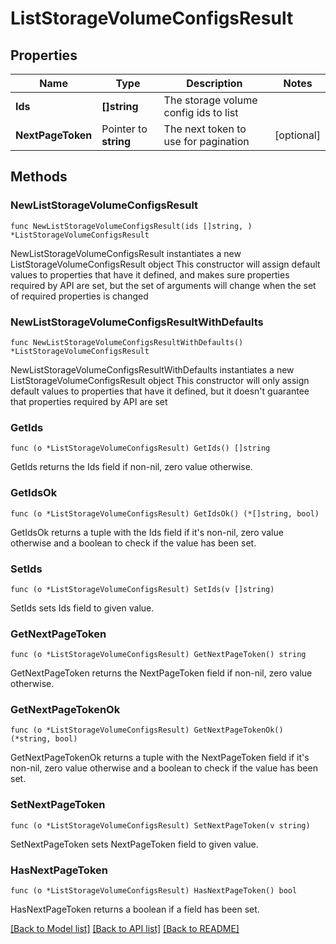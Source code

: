 # ListStorageVolumeConfigsResult

## Properties

Name | Type | Description | Notes
------------ | ------------- | ------------- | -------------
**Ids** | **[]string** | The storage volume config ids to list | 
**NextPageToken** | Pointer to **string** | The next token to use for pagination | [optional] 

## Methods

### NewListStorageVolumeConfigsResult

`func NewListStorageVolumeConfigsResult(ids []string, ) *ListStorageVolumeConfigsResult`

NewListStorageVolumeConfigsResult instantiates a new ListStorageVolumeConfigsResult object
This constructor will assign default values to properties that have it defined,
and makes sure properties required by API are set, but the set of arguments
will change when the set of required properties is changed

### NewListStorageVolumeConfigsResultWithDefaults

`func NewListStorageVolumeConfigsResultWithDefaults() *ListStorageVolumeConfigsResult`

NewListStorageVolumeConfigsResultWithDefaults instantiates a new ListStorageVolumeConfigsResult object
This constructor will only assign default values to properties that have it defined,
but it doesn't guarantee that properties required by API are set

### GetIds

`func (o *ListStorageVolumeConfigsResult) GetIds() []string`

GetIds returns the Ids field if non-nil, zero value otherwise.

### GetIdsOk

`func (o *ListStorageVolumeConfigsResult) GetIdsOk() (*[]string, bool)`

GetIdsOk returns a tuple with the Ids field if it's non-nil, zero value otherwise
and a boolean to check if the value has been set.

### SetIds

`func (o *ListStorageVolumeConfigsResult) SetIds(v []string)`

SetIds sets Ids field to given value.


### GetNextPageToken

`func (o *ListStorageVolumeConfigsResult) GetNextPageToken() string`

GetNextPageToken returns the NextPageToken field if non-nil, zero value otherwise.

### GetNextPageTokenOk

`func (o *ListStorageVolumeConfigsResult) GetNextPageTokenOk() (*string, bool)`

GetNextPageTokenOk returns a tuple with the NextPageToken field if it's non-nil, zero value otherwise
and a boolean to check if the value has been set.

### SetNextPageToken

`func (o *ListStorageVolumeConfigsResult) SetNextPageToken(v string)`

SetNextPageToken sets NextPageToken field to given value.

### HasNextPageToken

`func (o *ListStorageVolumeConfigsResult) HasNextPageToken() bool`

HasNextPageToken returns a boolean if a field has been set.


[[Back to Model list]](../README.md#documentation-for-models) [[Back to API list]](../README.md#documentation-for-api-endpoints) [[Back to README]](../README.md)


